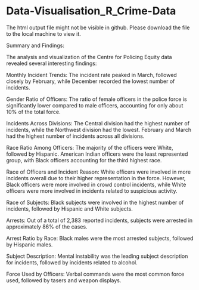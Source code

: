 # Data-Visualisation_R_Crime-Data

The html output file might not be visible in github. Please download the file to the local machine to view it.

Summary and Findings:

The analysis and visualization of the Centre for Policing Equity data revealed several interesting findings:

Monthly Incident Trends: The incident rate peaked in March, followed closely by February, while December recorded the lowest number of incidents.

Gender Ratio of Officers: The ratio of female officers in the police force is significantly lower compared to male officers, accounting for only about 10% of the total force.

Incidents Across Divisions: The Central division had the highest number of incidents, while the Northwest division had the lowest. February and March had the highest number of incidents across all divisions.

Race Ratio Among Officers: The majority of the officers were White, followed by Hispanic. American Indian officers were the least represented group, with Black officers accounting for the third highest race.

Race of Officers and Incident Reason: White officers were involved in more incidents overall due to their higher representation in the force. However, Black officers were more involved in crowd control incidents, while White officers were more involved in incidents related to suspicious activity.

Race of Subjects: Black subjects were involved in the highest number of incidents, followed by Hispanic and White subjects.

Arrests: Out of a total of 2,383 reported incidents, subjects were arrested in approximately 86% of the cases.

Arrest Ratio by Race: Black males were the most arrested subjects, followed by Hispanic males.

Subject Description: Mental instability was the leading subject description for incidents, followed by incidents related to alcohol.

Force Used by Officers: Verbal commands were the most common force used, followed by tasers and weapon displays.
